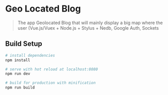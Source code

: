 # Geo Located Blog

> The app Geolocated Blog that will mainly display a big map where the user (Vue.js/Vuex + Node.js + Stylus + Nedb, Google Auth, Sockets

## Build Setup

``` bash
# install dependencies
npm install

# serve with hot reload at localhost:8080
npm run dev

# build for production with minification
npm run build
```

